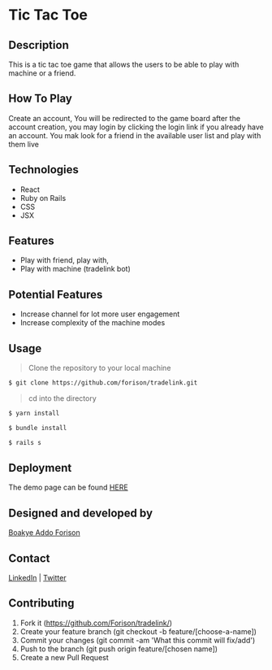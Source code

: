 # Tic Tac Toe


## Description
This is a tic tac toe game that allows the users to be able to play with machine or a friend.

## How To Play
Create an account, You will be redirected to the game board after the account creation, you may login by clicking the login link if you already have an account. You mak look for a friend in the available user list and play with them live

## Technologies

- React
- Ruby on Rails
- CSS
- JSX

## Features

- Play with friend, play with,
- Play with machine (tradelink bot)

## Potential Features

- Increase channel for lot more user engagement
- Increase complexity of the machine modes

## Usage

> Clone the repository to your local machine

```sh
$ git clone https://github.com/forison/tradelink.git
```
> cd into the directory

```sh
$ yarn install
```

```sh
$ bundle install
```

```sh
$ rails s
```

## Deployment

The demo page can be found [HERE]()

## Designed and developed by

[Boakye Addo Forison](https://github.com/Forison)

## Contact

[LinkedIn](https://www.linkedin.com/in/forison/) | [Twitter](https://twitter.com/addo_forison)


## Contributing

1. Fork it (https://github.com/Forison/tradelink/)
2. Create your feature branch (git checkout -b feature/[choose-a-name])
3. Commit your changes (git commit -am 'What this commit will fix/add')
4. Push to the branch (git push origin feature/[chosen name])
5. Create a new Pull Request
